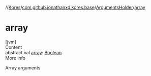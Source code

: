 //[Kores](../../index.md)/[com.github.jonathanxd.kores.base](../index.md)/[ArgumentsHolder](index.md)/[array](array.md)



# array  
[jvm]  
Content  
abstract val [array](array.md): [Boolean](https://kotlinlang.org/api/latest/jvm/stdlib/kotlin/-boolean/index.html)  
More info  


Array arguments

  



